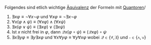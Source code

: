 Folgendes sind etlich wichtige [Äquivalenz](Äquivalenz.md) der Formeln mit [Quantoren](Quantoren.md)/

1. $\exists x\varphi \equiv \neg \forall x\neg \varphi$ und $\forall x\varphi \equiv \neg\exists x\neg\varphi$
2. $\forall x(\varphi \land \psi) \equiv (\forall x\varphi) \land (\forall x\psi)$
3. $\exists x(\varphi \lor \psi) \equiv (\exists x\varphi)\lor (\exists x \psi)$
4. Ist $x$ nicht frei in $\varphi$, dann $\mathcal Qx(\varphi \circ \psi) \equiv (\mathcal Q x\varphi)\circ \psi$ 
5. $\exists x\exists y \varphi \equiv \exists y \exists x \varphi$ und $\forall x\forall y \varphi \equiv \forall y \forall x \varphi$
wobei $\mathcal Q \in \lbrace \forall, \exists \rbrace$ und $\circ \in \lbrace \land, \lor\rbrace$


